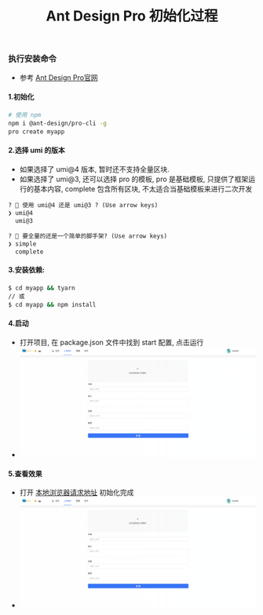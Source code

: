 ﻿---
layout: mypost
title: Ant Design Pro 初始化过程
categories: [ Ant Design Pro, 前端, 用户中心项目 ]
---

### 执行安装命令

- 参考 [Ant Design Pro官网](https://pro.ant.design/zh-CN/docs/getting-started)

#### 1.初始化

```bash
# 使用 npm
npm i @ant-design/pro-cli -g
pro create myapp
```

#### 2.选择 umi 的版本

- 如果选择了 umi@4 版本, 暂时还不支持全量区块. 
- 如果选择了 umi@3, 还可以选择 pro 的模板, pro 是基础模板, 只提供了框架运行的基本内容, complete 包含所有区块,
  不太适合当基础模板来进行二次开发

```
? 🐂 使用 umi@4 还是 umi@3 ? (Use arrow keys)
❯ umi@4
  umi@3
```

```
? 🚀 要全量的还是一个简单的脚手架? (Use arrow keys)
❯ simple
  complete
```

#### 3.安装依赖: 

```bash
$ cd myapp && tyarn
// 或
$ cd myapp && npm install
```

#### 4.启动

- 打开项目, 在 package.json 文件中找到 start 配置, 点击运行
- ![运行](img.png)

#### 5.查看效果

- 打开 [本地浏览器请求地址](http://localhost:8000/) 初始化完成
- ![浏览器运行效果](img.png)
